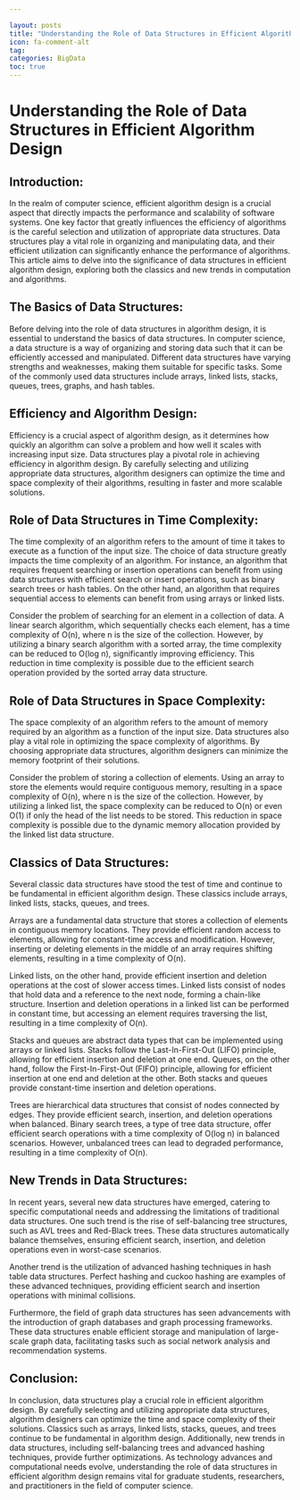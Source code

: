 ```yaml
---

layout: posts
title: "Understanding the Role of Data Structures in Efficient Algorithm Design"
icon: fa-comment-alt
tag:      
categories: BigData
toc: true
---
```




# Understanding the Role of Data Structures in Efficient Algorithm Design

## Introduction:

In the realm of computer science, efficient algorithm design is a crucial aspect that directly impacts the performance and scalability of software systems. One key factor that greatly influences the efficiency of algorithms is the careful selection and utilization of appropriate data structures. Data structures play a vital role in organizing and manipulating data, and their efficient utilization can significantly enhance the performance of algorithms. This article aims to delve into the significance of data structures in efficient algorithm design, exploring both the classics and new trends in computation and algorithms.

## The Basics of Data Structures:

Before delving into the role of data structures in algorithm design, it is essential to understand the basics of data structures. In computer science, a data structure is a way of organizing and storing data such that it can be efficiently accessed and manipulated. Different data structures have varying strengths and weaknesses, making them suitable for specific tasks. Some of the commonly used data structures include arrays, linked lists, stacks, queues, trees, graphs, and hash tables.

## Efficiency and Algorithm Design:

Efficiency is a crucial aspect of algorithm design, as it determines how quickly an algorithm can solve a problem and how well it scales with increasing input size. Data structures play a pivotal role in achieving efficiency in algorithm design. By carefully selecting and utilizing appropriate data structures, algorithm designers can optimize the time and space complexity of their algorithms, resulting in faster and more scalable solutions.

## Role of Data Structures in Time Complexity:

The time complexity of an algorithm refers to the amount of time it takes to execute as a function of the input size. The choice of data structure greatly impacts the time complexity of an algorithm. For instance, an algorithm that requires frequent searching or insertion operations can benefit from using data structures with efficient search or insert operations, such as binary search trees or hash tables. On the other hand, an algorithm that requires sequential access to elements can benefit from using arrays or linked lists.

Consider the problem of searching for an element in a collection of data. A linear search algorithm, which sequentially checks each element, has a time complexity of O(n), where n is the size of the collection. However, by utilizing a binary search algorithm with a sorted array, the time complexity can be reduced to O(log n), significantly improving efficiency. This reduction in time complexity is possible due to the efficient search operation provided by the sorted array data structure.

## Role of Data Structures in Space Complexity:

The space complexity of an algorithm refers to the amount of memory required by an algorithm as a function of the input size. Data structures also play a vital role in optimizing the space complexity of algorithms. By choosing appropriate data structures, algorithm designers can minimize the memory footprint of their solutions.

Consider the problem of storing a collection of elements. Using an array to store the elements would require contiguous memory, resulting in a space complexity of O(n), where n is the size of the collection. However, by utilizing a linked list, the space complexity can be reduced to O(n) or even O(1) if only the head of the list needs to be stored. This reduction in space complexity is possible due to the dynamic memory allocation provided by the linked list data structure.

## Classics of Data Structures:

Several classic data structures have stood the test of time and continue to be fundamental in efficient algorithm design. These classics include arrays, linked lists, stacks, queues, and trees.

Arrays are a fundamental data structure that stores a collection of elements in contiguous memory locations. They provide efficient random access to elements, allowing for constant-time access and modification. However, inserting or deleting elements in the middle of an array requires shifting elements, resulting in a time complexity of O(n).

Linked lists, on the other hand, provide efficient insertion and deletion operations at the cost of slower access times. Linked lists consist of nodes that hold data and a reference to the next node, forming a chain-like structure. Insertion and deletion operations in a linked list can be performed in constant time, but accessing an element requires traversing the list, resulting in a time complexity of O(n).

Stacks and queues are abstract data types that can be implemented using arrays or linked lists. Stacks follow the Last-In-First-Out (LIFO) principle, allowing for efficient insertion and deletion at one end. Queues, on the other hand, follow the First-In-First-Out (FIFO) principle, allowing for efficient insertion at one end and deletion at the other. Both stacks and queues provide constant-time insertion and deletion operations.

Trees are hierarchical data structures that consist of nodes connected by edges. They provide efficient search, insertion, and deletion operations when balanced. Binary search trees, a type of tree data structure, offer efficient search operations with a time complexity of O(log n) in balanced scenarios. However, unbalanced trees can lead to degraded performance, resulting in a time complexity of O(n).

## New Trends in Data Structures:

In recent years, several new data structures have emerged, catering to specific computational needs and addressing the limitations of traditional data structures. One such trend is the rise of self-balancing tree structures, such as AVL trees and Red-Black trees. These data structures automatically balance themselves, ensuring efficient search, insertion, and deletion operations even in worst-case scenarios.

Another trend is the utilization of advanced hashing techniques in hash table data structures. Perfect hashing and cuckoo hashing are examples of these advanced techniques, providing efficient search and insertion operations with minimal collisions.

Furthermore, the field of graph data structures has seen advancements with the introduction of graph databases and graph processing frameworks. These data structures enable efficient storage and manipulation of large-scale graph data, facilitating tasks such as social network analysis and recommendation systems.

## Conclusion:

In conclusion, data structures play a crucial role in efficient algorithm design. By carefully selecting and utilizing appropriate data structures, algorithm designers can optimize the time and space complexity of their solutions. Classics such as arrays, linked lists, stacks, queues, and trees continue to be fundamental in algorithm design. Additionally, new trends in data structures, including self-balancing trees and advanced hashing techniques, provide further optimizations. As technology advances and computational needs evolve, understanding the role of data structures in efficient algorithm design remains vital for graduate students, researchers, and practitioners in the field of computer science.